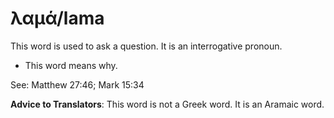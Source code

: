 # λαμά/lama
This word is used to ask a question. It is an interrogative pronoun.

* This word means why. 

See: Matthew 27:46; Mark 15:34

**Advice to Translators**: This word is not a Greek word. It is an Aramaic word. 
